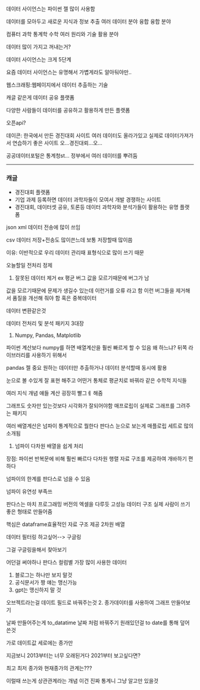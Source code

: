 데이터 사이언스는 파이썬 젤 많이 사용함

데이터를 모아두고 새로운 지식과 정보 추출 여러 데이터 분야 융합
융합 분야

컴퓨터 과학 통계학 수학 여러 원리와 기술 활용 분야

데이터 많이 가지고 꺼내는거?

데이터 사이언스는 크게 5단계

요즘 데이터 사이언스는 유명해서 가볍게라도 알아둬야만..

웹스크래핑:웹페이지에서 데이터 추출하는 기술

캐글 같은게 데이터 공유 플랫폼

다양한 사람들이 데이터를 공유하고 활용하게 만든 플랫폼

오픈api?

데이콘: 한국에서 만든 경진대회 사이트 여러 데이터도 올라가있고 실제로 데이터가져가서 연습하기 좋은 사이트
오...경진대뢰...오...

공공데이터포털은 통계청st... 정부에서 여러 데이터를 뿌려둠

----
### 캐글
* 경진대회 플랫폼
* 기업 과제 등록하면 데이터 과학자들이 모여서 개발 경쟁하는 사이트
* 경진대회, 데이터셋 공유, 토론등 데이터 과학자와 분석가들이 활용하는 유명 플랫폼

json xml 데이터 전송에 많이 쓰임

csv 데이터 저장+전송도 많이쓴느데
보통 저장할때 많이씀

이유: 이반적으로 우리 데이터 관리때 표형식으로 많이 쓰기 때문


오늘할일
전처리 정제
1. 잘못된 데이터 제거 ex 평균 버그
값을 모르기때문에 버그가 남

값을 모르기때문에 문제가 생길수 있는데 이런거를 오류 라고 함
이런 버그들을 제거해서 품질을 개선해 줘야 함
혹은 중복데이터

데이터 변환같은것

데이터 전처리 및 분석 패키지 3대장
1. Numpy, Pandas, Matplotlib

파이썬 계산보다 numpy를 하면 배열계산을 훨씬 빠르게 할 수 있음
왜 하느냐? 뒤쪽 라이브러리를 사용하기 위해서

pandas 젤 중요
원하는 데이터만 추출하거나 데이터 분석할때 동시에 활용

눈으로 볼 수있게 잘 표현 해주고 어떤거 통체로 평균치로 바꿔라 같은 수학적 지식들

여러 지식 개념
얘들 계산 굉장히 빨그ㅔ 해줌

그래프도 숫자만 있는것보다 시각화가 잘되어야함
매프로립이 실제로 그래프를 그려주는 패키지

여러 배열계산은 넘파이 통계적으로 뭘한다
판다스
눈으로 보는게 매플로립
세트로 많의 소개됨

1.  넘파이 
다차원 배열을 쉽게 처리 

장점: 파이썬 반복문에 비해 훨씬 빠르다
다차원 행렬 자료 구조를 제공하여 개바하기 편하다

넘파이의 한계를 판다스로 넘을 수 있음

넘파이 유연성 부족쓰

판다스는 마치 프로그래밍 버전의 엑셀을 다루듯 고성능 데이터 구조
실제 사람이 쓰기 좋은 형태로 만들어줌

핵심은 dataframe효율적인 자료 구조 제공
2차원 배열

데이터 필터링 하고싶어--> 구글링

그걸 구글링을해서 찾아보기

어던걸 써야하나
판다스 컬럼별 가장 많이 사용한 데이터
1. 블로그는 하나만 보지 말것
2. 공식문서가 짱 얘는 맹신가능
3. gpt는 맹신하지 말 것

오브젝트라는걸 데이트 필드로 바꿔주는것
2. 종가데이터를 사용하여 그래프 만들어보기

날짜 만들어주는게 to_datatime
날짜 처럼 바꿔주기
원래있던걸 to date를 통해 덮어쓴것

가로 데이트값 
세로에는 종가만

지금보니 2013부터는 너무 오래된거다
2021부터 보고싶다면?

최고 최저 종가와 현재종가의 관계는???

이럴때 쓰는게 상관관계라는 개념
이건 진짜 통계니 그냥 알고만 있을것

